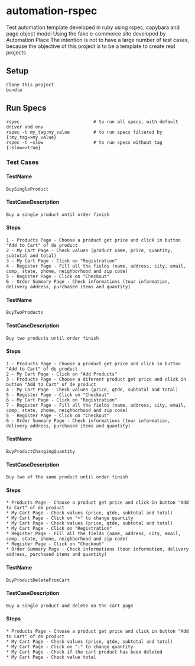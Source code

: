 # automation-rspec

Test automation template developed in ruby ​​using rspec, capybara and page object model
Using the fake e-commerce site developed by Automation Place
The intention is not to have a large number of test cases, because the objective of this project is to be a template to create real projects


## Setup
    Clone this project
    bundle

## Run Specs
    rspec                            # to run all specs, with default driver and env
    rspec -t my_tag:my_value         # to run specs filtered by {:my_tag=>my_value}
    rspec -t ~slow                   # to run specs without tag {:slow=>true}

### Test Cases


#### TestName
	BuySingleProduct

#### TestCaseDescription
	Buy a single product until order finish

#### Steps
	1 - Products Page - Choose a product get price and click in button "Add to Cart" of de product
	2 - My Cart Page - Check values (product name, price, quantity, subtotal and total)
	3 - My Cart Page - Click on "Registration"
	4 - Register Page - Fill all the fields (name, address, city, email, comp, state, phone, neighborhood and zip code)
	5 - Register Page - Click on "Checkout"
	6 - Order Summary Page - Check informations (tour information, delivery address, purchased items and quantity)


#### TestName
	BuyTwoProducts

#### TestCaseDescription
	Buy two products until order finish

#### Steps
	1 - Products Page - Choose a product get price and click in button "Add to Cart" of de product
	2 - My Cart Page - Click on "Add Products"
	3 - Products Page - Choose a diferent product get price and click in button "Add to Cart" of de product
	4 - My Cart Page - Check values (price, qtde, subtotal and total) 
	5 - Register Page - Click on "Checkout"
	6 - My Cart Page - Click on "Registration"
	7 - Register Page - Fill all the fields (name, address, city, email, comp, state, phone, neighborhood and zip code)
	5 - Register Page - Click on "Checkout"
	6 - Order Summary Page - Check informations (tour information, delivery address, purchased items and quantity)


#### TestName
	BuyProductChangingQuantity

#### TestCaseDescription
	Buy two of the same product until order finish

#### Steps
	* Products Page - Choose a product get price and click in button "Add to Cart" of de product
	* My Cart Page - Check values (price, qtde, subtotal and total)
	* My Cart Page - Click on "+" to change quantity
	* My Cart Page - Check values (price, qtde, subtotal and total)
	* My Cart Page - Click on "Registration"
	* Register Page - Fill all the fields (name, address, city, email, comp, state, phone, neighborhood and zip code)
	* Register Page - Click on "Checkout"
	* Order Summary Page - Check informations (tour information, delivery address, purchased items and quantity)


#### TestName
	BuyProductDeleteFromCart

#### TestCaseDescription
	Buy a single product and delete on the cart page

#### Steps
	* Products Page - Choose a product get price and click in button "Add to Cart" of de product
	* My Cart Page - Check values (price, qtde, subtotal and total)
	* My Cart Page - Click on "-" to change quantity
	* My Cart Page - Check if the cart product has been deleted
	* My Cart Page - Check value total


